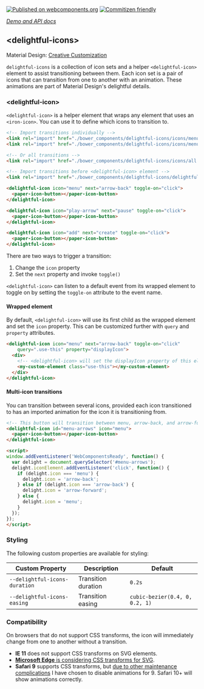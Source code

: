 [![Published on webcomponents.org](https://img.shields.io/badge/webcomponents.org-published-blue.svg)](https://www.webcomponents.org/element/hotforfeature/delightful-icons)
[![Commitizen friendly](https://img.shields.io/badge/commitizen-friendly-brightgreen.svg)](http://commitizen.github.io/cz-cli/)

_[Demo and API docs](https://www.webcomponents.org/element/hotforfeature/delightful-icons)_

## &lt;delightful-icons&gt;

Material Design: [Creative Customization](https://material.io/guidelines/motion/creative-customization.html#creative-customization-icons)

`delightful-icons` is a collection of icon sets and a helper `<delightful-icon>` element to assist transitioning between them. Each icon set is a pair of icons that can transition from one to another with an animation. These animations are part of Material Design's delightful details.

### &lt;delightful-icon&gt;

`<delightful-icon>` is a helper element that wraps any element that uses an `<iron-icon>`. You can use it to define which icons to transition to.

```html
<!-- Import transitions individually -->
<link rel="import" href="./bower_components/delightful-icons/icons/menu-arrow-back.html">
<link rel="import" href="./bower_components/delightful-icons/icons/menu-arrow-forward.html">

<!-- Or all transitions -->
<link rel="import" href="./bower_components/delightful-icons/icons/all.html">

<!-- Import transitions before <delightful-icon> element -->
<link rel="import" href="./bower_components/delightful-icons/delightful-icon.html">
```

<!---
```
<custom-element-demo>
  <template>
    <script src="../webcomponentsjs/webcomponents-lite.js"></script>
    <link rel="import" href="../paper-icon-button/paper-icon-button.html">
    <link rel="import" href="icons/add-create.html">
    <link rel="import" href="icons/menu-arrow-back.html">
    <link rel="import" href="icons/play-arrow-pause.html">
    <link rel="import" href="delightful-icon.html">
    <next-code-block></next-code-block>
  </template>
</custom-element-demo>
```
-->
```html
<delightful-icon icon="menu" next="arrow-back" toggle-on="click">
  <paper-icon-button></paper-icon-button>
</delightful-icon>

<delightful-icon icon="play-arrow" next="pause" toggle-on="click">
  <paper-icon-button></paper-icon-button>
</delightful-icon>

<delightful-icon icon="add" next="create" toggle-on="click">
  <paper-icon-button></paper-icon-button>
</delightful-icon>
```

There are two ways to trigger a transition:

1. Change the `icon` property
2. Set the `next` property and invoke `toggle()`

`<delightful-icon>` can listen to a default event from its wrapped element to toggle on by setting the `toggle-on` attribute to the event name.

#### Wrapped element

By default, `<delightful-icon>` will use its first child as the wrapped element and set the `icon` property. This can be customized further with `query` and `property` attributes.

```html
<delightful-icon icon="menu" next="arrow-back" toggle-on="click"
    query=".use-this" property="displayIcon">
  <div>
    <!-- <delightful-icon> will set the displayIcon property of this element -->
    <my-custom-element class="use-this"></my-custom-element>
  </div>
</delightful-icon>
```

#### Multi-icon transitions

You can transition between several icons, provided each icon transitioned to has an imported animation for the icon it is transitioning from.

<!---
```
<custom-element-demo>
  <template>
    <script src="../webcomponentsjs/webcomponents-lite.js"></script>
    <link rel="import" href="../paper-icon-button/paper-icon-button.html">
    <link rel="import" href="icons/menu-arrow-back.html">
    <link rel="import" href="icons/menu-arrow-forward.html">
    <link rel="import" href="icons/arrow-back-arrow-forward.html">
    <link rel="import" href="delightful-icon.html">
    <next-code-block></next-code-block>
  </template>
</custom-element-demo>
```
-->
```html
<!-- This button will transition between menu, arrow-back, and arrow-forward -->
<delightful-icon id="menu-arrows" icon="menu">
  <paper-icon-button></paper-icon-button>
</delightful-icon>

<script>
window.addEventListener('WebComponentsReady', function() {
  var delight = document.querySelector('#menu-arrows');
  delight.iconElement.addEventListener('click', function() {
    if (delight.icon === 'menu') {
      delight.icon = 'arrow-back';
    } else if (delight.icon === 'arrow-back') {
      delight.icon = 'arrow-forward';
    } else {
      delight.icon = 'menu';
    }
  });
});
</script>
```

### Styling

The following custom properties are available for styling:

Custom Property               | Description         | Default
------------------------------|---------------------|----------
`--delightful-icons-duration` | Transition duration | `0.2s`
`--delightful-icons-easing`   | Transition easing   | `cubic-bezier(0.4, 0, 0.2, 1)`

### Compatibility

On browsers that do not support CSS transforms, the icon will immediately change from one to another without a transition.

- **IE 11** does not support CSS transforms on SVG elements.
- [**Microsoft Edge** is considering CSS transforms for SVG](https://developer.microsoft.com/en-us/microsoft-edge/platform/status/supportcsstransformsonsvg/).
- **Safari 9** supports CSS transforms, but [due to other maintenance complications](https://github.com/hotforfeature/delightful-icons/issues/3) I have chosen to disable animations for 9. Safari 10+ will show animations correctly.

